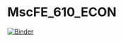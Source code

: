 # MscFE_610_ECON
[![Binder](https://mybinder.org/badge_logo.svg)](https://mybinder.org/v2/gh/tlfmcooper/MscFE_610_ECON/master)
